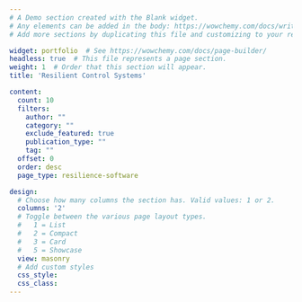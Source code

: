 ```yaml
---
# A Demo section created with the Blank widget.
# Any elements can be added in the body: https://wowchemy.com/docs/writing-markdown-latex/
# Add more sections by duplicating this file and customizing to your requirements.

widget: portfolio  # See https://wowchemy.com/docs/page-builder/
headless: true  # This file represents a page section.
weight: 1  # Order that this section will appear.
title: 'Resilient Control Systems'

content:
  count: 10
  filters:
    author: ""
    category: ""
    exclude_featured: true
    publication_type: ""
    tag: ""
  offset: 0
  order: desc
  page_type: resilience-software

design:
  # Choose how many columns the section has. Valid values: 1 or 2.
  columns: '2'
  # Toggle between the various page layout types.
  #   1 = List
  #   2 = Compact  
  #   3 = Card
  #   5 = Showcase
  view: masonry
  # Add custom styles
  css_style:
  css_class:
---
```


<br>
